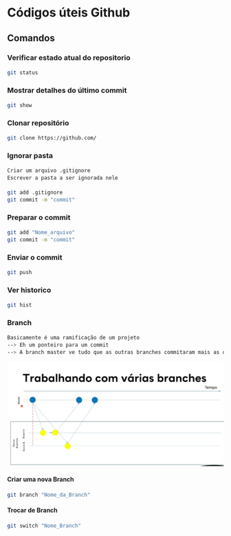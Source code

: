 # Códigos úteis Github

## Comandos

### Verificar estado atual do repositorio
```bash
git status
```

### Mostrar detalhes do último commit
```bash
git show
```

### Clonar repositório
```bash
git clone https://github.com/
```
### Ignorar pasta
```bash
Criar um arquivo .gitignore
Escrever a pasta a ser ignorada nele

git add .gitignore
git commit -m "commit"
```	

### Preparar o commit
```bash
git add "Nome_arquivo"
git commit -m "commit" 
```
### Enviar o commit
```bash
git push
```
### Ver historico
```bash
git hist
```
### Branch
```bash
Basicamente é uma ramificação de um projeto
--> Eh um ponteiro para um commit
--> A branch master ve tudo que as outras branches commitaram mais as outras branches não veem o que a master fez.
```
![img](https://github.com/IF-DeividSilva/Fundamentos-JS/blob/main/Aulas/Aula_10/node/image.png)
#### Criar uma nova Branch
```bash
git branch "Nome_da_Branch"
```
#### Trocar de Branch
```bash
git switch "Nome_Branch"
```
